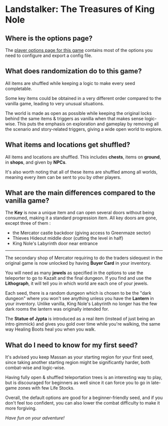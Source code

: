 # Landstalker: The Treasures of King Nole

## Where is the options page?

The [player options page for this game](../player-options) contains most of the options you need to 
configure and export a config file.

## What does randomization do to this game?

All items are shuffled while keeping a logic to make every seed completable.

Some key items could be obtained in a very different order compared to the vanilla game, leading to very unusual situations.

The world is made as open as possible while keeping the original locks behind the same items & triggers as vanilla 
when that makes sense logic-wise. This puts the emphasis on exploration and gameplay by removing all the scenario
and story-related triggers, giving a wide open world to explore.

## What items and locations get shuffled?

All items and locations are shuffled. This includes **chests**, items on **ground**, in **shops**, and given by **NPCs**.

It's also worth noting that all of these items are shuffled among all worlds, meaning every item can be sent to you 
by other players.

## What are the main differences compared to the vanilla game?

The **Key** is now a unique item and can open several doors without being consumed, making it a standard progression item. 
All key doors are gone, except three of them :
  - the Mercator castle backdoor (giving access to Greenmaze sector)
  - Thieves Hideout middle door (cutting the level in half)
  - King Nole's Labyrinth door near entrance

---

The secondary shop of Mercator requiring to do the traders sidequest in the original game is now unlocked by having
**Buyer Card** in your inventory.

You will need as many **jewels** as specified in the options to use the teleporter to go to Kazalt and the final dungeon.
If you find and use the **Lithograph**, it will tell you in which world are each one of your jewels.

Each seed, there is a random dungeon which is chosen to be the "dark dungeon" where you won't see anything unless you
have the **Lantern** in your inventory. Unlike vanilla, King Nole's Labyrinth no longer has the few dark rooms the lantern
was originally intended for.

The **Statue of Jypta** is introduced as a real item (instead of just being an intro gimmick) and gives you gold over 
time while you're walking, the same way Healing Boots heal you when you walk.


## What do I need to know for my first seed?

It's advised you keep Massan as your starting region for your first seed, since taking another starting region might 
be significantly harder, both combat-wise and logic-wise.

Having fully open & shuffled teleportation trees is an interesting way to play, but is discouraged for beginners 
as well since it can force you to go in late-game zones with few Life Stocks.

Overall, the default options are good for a beginner-friendly seed, and if you don't feel too confident, you can also
lower the combat difficulty to make it more forgiving.

*Have fun on your adventure!*
